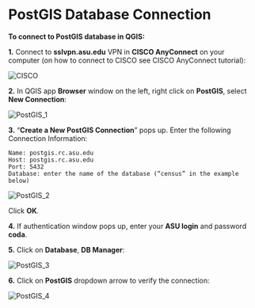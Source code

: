 PostGIS Database Connection
================

**To connect to PostGIS database in QGIS:**

**1.** Connect to **sslvpn.asu.edu** VPN in **CISCO AnyConnect** on your
computer (on how to connect to CISCO see CISCO AnyConnect tutorial):


![CISCO](https://user-images.githubusercontent.com/65433392/159146455-6af540ac-be7a-4886-b18e-ae9361f86095.png)


**2.** In QGIS app **Browser** window on the left, right click on
**PostGIS**, select **New Connection**:


![PostGIS_1](https://user-images.githubusercontent.com/65433392/159146468-dea466e2-91b9-42d3-bf0d-ced31992e923.jpg)


**3.** “**Create a New PostGIS Connection**” pops up. Enter the
following Connection Information:

    Name: postgis.rc.asu.edu
    Host: postgis.rc.asu.edu
    Port: 5432
    Database: enter the name of the database (“census” in the example below)


![PostGIS_2](https://user-images.githubusercontent.com/65433392/159146471-84916978-f4ac-48bc-aecd-4c6e1f1170fe.jpg)

Click **OK**.


**4.** If authentication window pops up, enter your **ASU login** and
password **coda**.


**5.** Click on **Database**, **DB Manager**:


![PostGIS_3](https://user-images.githubusercontent.com/65433392/159146473-4040e5a9-6847-429d-ad76-64a535e610f2.png)


**6.** Click on **PostGIS** dropdown arrow to verify the connection:


![PostGIS_4](https://user-images.githubusercontent.com/65433392/159146476-4ccaf054-7ff5-4d07-b1ad-01b7d6fa9894.jpg)
